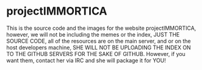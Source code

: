 # projectIMMORTICA
This is the source code and the images for the website projectIMMORTICA, however, we will not be including the memes or the index, JUST THE SOURCE CODE, all of the resources are on the main server, and or on the host developers machine, SHE WILL NOT BE UPLOADING THE INDEX ON TO THE GITHUB SERVERS FOR THE SAKE OF GITHUB. However, if you want them, contact her via IRC and she will package it for YOU!
